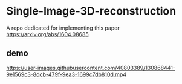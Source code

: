 # Single-Image-3D-reconstruction
A repo dedicated for implementing this paper https://arxiv.org/abs/1604.08685

## demo

https://user-images.githubusercontent.com/40803389/130868441-9e1569c3-8dcb-479f-9ea3-1699c7db810d.mp4

